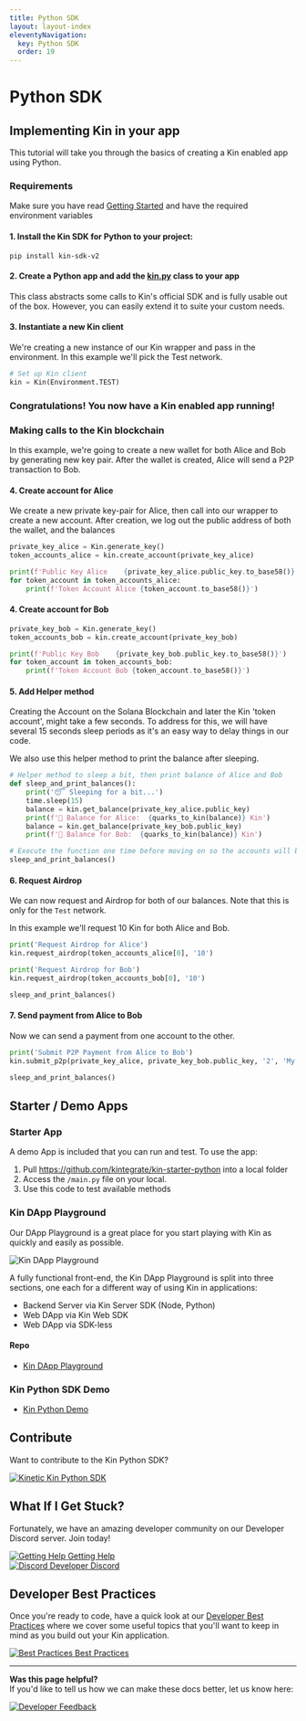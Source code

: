 ```yaml
---
title: Python SDK
layout: layout-index
eleventyNavigation:
  key: Python SDK
  order: 19
---
```

# Python SDK

## Implementing Kin in your app
This tutorial will take you through the basics of creating a Kin enabled app using Python.

### Requirements

Make sure you have read [Getting Started](/tutorials/#getting-started) and have the required environment variables


#### 1. Install the Kin SDK for Python to your project:

```shell
pip install kin-sdk-v2
```

#### 2. Create a Python app and add the [kin.py](https://github.com/kintegrate/kin-starter-python/blob/main/kin.py) class to your app

This class abstracts some calls to Kin's official SDK and is fully usable out of the box. However, you can easily extend it to suite your custom needs.

#### 3. Instantiate a new Kin client

We're creating a new instance of our Kin wrapper and pass in the environment. In this example we'll pick the Test network.

```python
# Set up Kin client
kin = Kin(Environment.TEST)
```

### Congratulations! You now have a Kin enabled app running!

### Making calls to the Kin blockchain

In this example, we're going to create a new wallet for both Alice and Bob by generating new key pair. After the wallet is created, Alice will send a P2P transaction to Bob.

#### 4. Create account for Alice

We create a new private key-pair for Alice, then call into our wrapper to create a new account. After creation, we log out the public address of both the wallet, and the balances

```python
private_key_alice = Kin.generate_key()
token_accounts_alice = kin.create_account(private_key_alice)

print(f'Public Key Alice    {private_key_alice.public_key.to_base58()}')
for token_account in token_accounts_alice:
    print(f'Token Account Alice {token_account.to_base58()}')
```

#### 4. Create account for Bob

```python
private_key_bob = Kin.generate_key()
token_accounts_bob = kin.create_account(private_key_bob)

print(f'Public Key Bob    {private_key_bob.public_key.to_base58()}')
for token_account in token_accounts_bob:
    print(f'Token Account Bob {token_account.to_base58()}')
```

#### 5. Add Helper method

Creating the Account on the Solana Blockchain and later the Kin 'token account', might take a few seconds. To address for this, we will have several 15 seconds sleep periods as it's an easy way to delay things in our code.

We also use this helper method to print the balance after sleeping.

```python
# Helper method to sleep a bit, then print balance of Alice and Bob
def sleep_and_print_balances():
    print('😴 Sleeping for a bit...')
    time.sleep(15)
    balance = kin.get_balance(private_key_alice.public_key)
    print(f'👛 Balance for Alice:  {quarks_to_kin(balance)} Kin')
    balance = kin.get_balance(private_key_bob.public_key)
    print(f'👛 Balance for Bob:  {quarks_to_kin(balance)} Kin')

# Execute the function one time before moving on so the accounts will be created
sleep_and_print_balances()
```

#### 6. Request Airdrop

We can now request and Airdrop for both of our balances. Note that this is only for the `Test` network.

In this example we'll request 10 Kin for both Alice and Bob.

```python
print('Request Airdrop for Alice')
kin.request_airdrop(token_accounts_alice[0], '10')

print('Request Airdrop for Bob')
kin.request_airdrop(token_accounts_bob[0], '10')

sleep_and_print_balances()
```

#### 7. Send payment from Alice to Bob

Now we can send a payment from one account to the other.

```python
print('Submit P2P Payment from Alice to Bob')
kin.submit_p2p(private_key_alice, private_key_bob.public_key, '2', 'My demo payment')

sleep_and_print_balances()
```

## Starter / Demo Apps

### Starter App
A demo App is included that you can run and test. To use the app:

1. Pull https://github.com/kintegrate/kin-starter-python into a local folder
2. Access the `/main.py` file on your local.
3. Use this code to test available methods

### Kin DApp Playground

Our DApp Playground is a great place for you start playing with Kin as quickly and easily as possible.

![Kin DApp Playground](../images/Kin-DApp-Playground-1.gif)

A fully functional front-end, the Kin DApp Playground is split into three sections, one each for a different way of using Kin in applications: 

- Backend Server via Kin Server SDK (Node, Python)
- Web DApp via Kin Web SDK
- Web DApp via SDK-less

#### Repo
- [Kin DApp Playground](https://github.com/kin-starters/kin-dapp-playground)

### Kin Python SDK Demo
- [Kin Python Demo](https://github.com/kin-starters/kin-demo-python-sdk)

## Contribute
Want to contribute to the Kin Python SDK?
<div class='navIcons'>
  <a href='https://github.com/kinecosystem/kin-node' target='_blank'><div class='navIcon'>
    <img class='navIcon-icon' alt='Kinetic' src='../images/github-brands.svg'>
    <span class='navIcon-text'>Kin Python SDK</span>
  </div></a>
</div>

## What If I Get Stuck?

Fortunately, we have an amazing developer community on our Developer Discord server. Join today!

<div class='navIcons'>
<a href='/essentials/getting-help/'><div class='navIcon'>
    <img class='navIcon-icon' alt='Getting Help' src='../../essentials/images/circle-question-regular.svg'>
    <span class='navIcon-text'>Getting Help</span>
  </div></a>
  <a href='https://discord.com/invite/kdRyUNmHDn' target='_blank'><div class='navIcon'>
    <img class='navIcon-icon' alt='Discord' src='../../essentials/images/discord-brands.svg'>
    <span class='navIcon-text'>Developer Discord</span>
  </div></a>
</div>

## Developer Best Practices

Once you're ready to code, have a quick look at our [Developer Best Practices](/essentials/best-practices/) where we cover some useful topics that you'll want to keep in mind as you build out your Kin application.

<div class='navIcons'>
  <a href='/essentials/best-practices/'><div class='navIcon'>
    <img class='navIcon-icon' alt='Best Practices' src='../../essentials/images/rainbow-solid.svg'>
    <span class='navIcon-text'>Best Practices</span>
  </div></a>
</div>

***
**Was this page helpful?**<br/>
If you'd like to tell us how we can make these docs better, let us know here:

<div class='navIcons'>
  <a href='https://forms.gle/qhjcDJR59v8RJsaY7' target='_blank'><div class='navIcon'>
    <img class='navIcon-icon' alt='Developer' src='../../essentials/images/comment-dots-solid.svg'>
    <span class='navIcon-text'>Feedback</span>
  </div></a>
</div>
